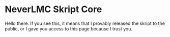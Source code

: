 # NeverLMC Skript Core
Hello there. If you see this, it means that I provably released the skript to the public, or I gave you access to this page because I trust you.
